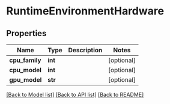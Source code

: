 # RuntimeEnvironmentHardware

## Properties
Name | Type | Description | Notes
------------ | ------------- | ------------- | -------------
**cpu_family** | **int** |  | [optional]
**cpu_model** | **int** |  | [optional]
**gpu_model** | **str** |  | [optional]

[[Back to Model list]](../README.md#documentation-for-models) [[Back to API list]](../README.md#documentation-for-api-endpoints) [[Back to README]](../README.md)

